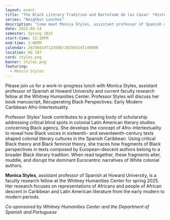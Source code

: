 ```yaml
---
layout: event
title: "The Black Literary Tradition and Bartolomé de las Casas' *History of the Indies*"
series: "Neighbor Lunches"
description: "Come meet Monica Styles, assistant professor of Spanish at Howard University, visiting us this year as a WHC research fellow."
date: 2025-04-14
semester: Spring 2025
start-time: 12:20PM
end-time: 2:00PM
calendar: 20250414T124500/20250414T140000
location: HQ 107
card: styles.png
banner: styles.png
featuring:
  - Monica Styles
---
```


Please join us for a work-in-progress lunch with Monica Styles, assistant professor of Spanish at Howard University and current faculty research fellow at the Whitney Humanities Center. Professor Styles will discuss her book manuscript, Recuperating Black Perspectives: Early Modern Caribbean Afro-Intertextuality.

Professor Styles’ book contributes to a growing body of scholarship addressing critical blind spots in colonial Latin American literary studies concerning Black agency. She develops the concept of Afro-intertextuality to reveal how Black voices in sixteenth- and seventeenth-century texts shaped colonial literary cultures in the Spanish Caribbean. Using critical Black theory and Black feminist theory, she traces how fragments of Black perspectives in texts composed by European-descent authors belong to a broader Black literary tradition. When read together, these fragments alter, muddle, and disrupt the dominant Eurocentric narratives of White colonial authors.

**Monica Styles**, assistant professor of Spanish at Howard University, is a faculty research fellow at the Whitney Humanities Center for spring 2025. Her research focuses on representations of Africans and people of African descent in Caribbean and Latin American literature from the early modern to modern periods.

_Co-sponsored by Whitney Humanities Center and the Department of Spanish and Portuguese_

